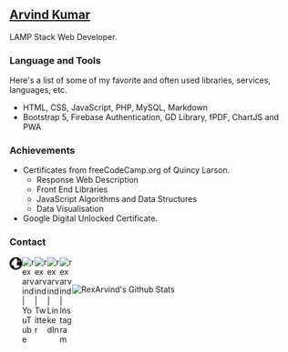 ## [Arvind Kumar][website]
LAMP Stack Web Developer.

### Language and Tools
Here's a list of some of my favorite and often used libraries, services, languages, etc.
- HTML, CSS, JavaScript, PHP, MySQL, Markdown
- Bootstrap 5, Firebase Authentication, GD Library, fPDF, ChartJS and PWA

### Achievements
- Certificates from freeCodeCamp.org of Quincy Larson.
    - Response Web Description
    - Front End Libraries
    - JavaScript Algorithms and Data Structures
    - Data Visualisation
- Google Digital Unlocked Certificate.

### Contact

[<img align="left" alt="rexarvind | Website" width="22px" src="https://raw.githubusercontent.com/iconic/open-iconic/master/svg/globe.svg" />][website]
[<img align="left" alt="rexarvind | YouTube" width="22px" src="https://cdn.jsdelivr.net/npm/simple-icons@v3/icons/youtube.svg" />][youtube]
[<img align="left" alt="rexarvind | Twitter" width="22px" src="https://cdn.jsdelivr.net/npm/simple-icons@v3/icons/twitter.svg" />][twitter]
[<img align="left" alt="rexarvind | LinkedIn" width="22px" src="https://cdn.jsdelivr.net/npm/simple-icons@v3/icons/linkedin.svg" />][linkedin]
[<img align="left" alt="rexarvind | Instagram" width="22px" src="https://cdn.jsdelivr.net/npm/simple-icons@v3/icons/instagram.svg" />][instagram]

<br /><br />

<img align="left" alt="RexArvind's Github Stats" src="https://github-readme-stats.vercel.app/api?username=rexarvind&show_icons=true&hide_border=true" />

[website]: https://www.rexarvind.me/
[twitter]: https://twitter.com/rexarvind
[youtube]: https://youtube.com/rexarvind
[instagram]: https://instagram.com/rexarvind
[linkedin]: https://linkedin.com/in/rexarvind

